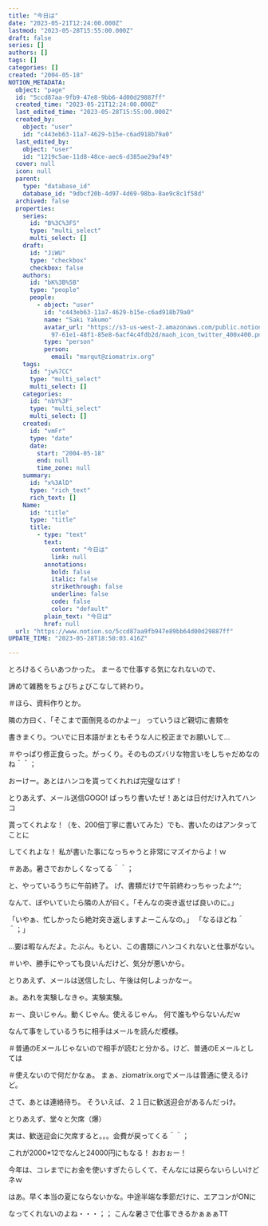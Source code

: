 ```yaml
---
title: "今日は"
date: "2023-05-21T12:24:00.000Z"
lastmod: "2023-05-28T15:55:00.000Z"
draft: false
series: []
authors: []
tags: []
categories: []
created: "2004-05-18"
NOTION_METADATA:
  object: "page"
  id: "5ccd87aa-9fb9-47e8-9bb6-4d00d29887ff"
  created_time: "2023-05-21T12:24:00.000Z"
  last_edited_time: "2023-05-28T15:55:00.000Z"
  created_by:
    object: "user"
    id: "c443eb63-11a7-4629-b15e-c6ad918b79a0"
  last_edited_by:
    object: "user"
    id: "1219c5ae-11d8-48ce-aec6-d385ae29af49"
  cover: null
  icon: null
  parent:
    type: "database_id"
    database_id: "9dbcf20b-4d97-4d69-98ba-8ae9c8c1f58d"
  archived: false
  properties:
    series:
      id: "B%3C%3FS"
      type: "multi_select"
      multi_select: []
    draft:
      id: "JiWU"
      type: "checkbox"
      checkbox: false
    authors:
      id: "bK%3B%5B"
      type: "people"
      people:
        - object: "user"
          id: "c443eb63-11a7-4629-b15e-c6ad918b79a0"
          name: "Saki Yakumo"
          avatar_url: "https://s3-us-west-2.amazonaws.com/public.notion-static.com/3ad1c4\
            97-61e1-48f1-85e8-6acf4c4fdb2d/maoh_icon_twitter_400x400.png"
          type: "person"
          person:
            email: "marqut@ziomatrix.org"
    tags:
      id: "jw%7CC"
      type: "multi_select"
      multi_select: []
    categories:
      id: "nbY%3F"
      type: "multi_select"
      multi_select: []
    created:
      id: "vmFr"
      type: "date"
      date:
        start: "2004-05-18"
        end: null
        time_zone: null
    summary:
      id: "x%3AlD"
      type: "rich_text"
      rich_text: []
    Name:
      id: "title"
      type: "title"
      title:
        - type: "text"
          text:
            content: "今日は"
            link: null
          annotations:
            bold: false
            italic: false
            strikethrough: false
            underline: false
            code: false
            color: "default"
          plain_text: "今日は"
          href: null
  url: "https://www.notion.so/5ccd87aa9fb947e89bb64d00d29887ff"
UPDATE_TIME: "2023-05-28T18:50:03.416Z"

---
```

<link rel="stylesheet" href="https://cdn.jsdelivr.net/npm/katex@0.16.2/dist/katex.min.css" integrity="sha384-bYdxxUwYipFNohQlHt0bjN/LCpueqWz13HufFEV1SUatKs1cm4L6fFgCi1jT643X" crossorigin="anonymous">


とろけるくらいあつかった。 まーるで仕事する気になれないので、


諦めて雑務をちょびちょびこなして終わり。


＃ほら、資料作りとか。


隣の方曰く、「そこまで面倒見るのかよー」 っていうほど親切に書類を


書きまくり。ついでに日本語がまともそうな人に校正までお願いして…


＃やっぱり修正食らった。がっくり。そのものズバリな物言いをしちゃだめなのね＾＾；


おーけー。あとはハンコを貰ってくれれば完璧なはず！


とりあえず、メール送信GOGO! ばっちり書いたぜ！あとは日付だけ入れてハンコ


貰ってくれよな！（を、200倍丁寧に書いてみた）でも、書いたのはアンタってことに


してくれよな！ 私が書いた事になっちゃうと非常にマズイからよ！ｗ


＃ああ。暑さでおかしくなってる＾＾；


と、やっているうちに午前終了。 げ、書類だけで午前終わっちゃったよ^^;


なんて、ぼやいていたら隣の人が曰く。「そんなの突き返せば良いのに。」


「いやぁ、忙しかったら絶対突き返しますよーこんなの。」 「なるほどね＾＾；」


…要は暇なんだよ。たぶん。もとい、この書類にハンコくれないと仕事がない。


＃いや、勝手にやっても良いんだけど、気分が悪いから。


とりあえず、メールは送信したし、午後は何しよっかなー。


ぁ。あれを実験しなきゃ。実験実験。


ぉー、良いじゃん。動くじゃん。使えるじゃん。 何で誰もやらないんだｗ


なんて事をしているうちに相手はメールを読んだ模様。


＃普通のEメールじゃないので相手が読むと分かる。けど、普通のEメールとしては


＃使えないので何だかなぁ。 まぁ、ziomatrix.orgでメールは普通に使えるけど。


さて、あとは連絡待ち。 そういえば、２１日に歓送迎会があるんだっけ。


とりあえず、堂々と欠席（爆）


実は、歓送迎会に欠席すると。。。会費が戻ってくる＾＾；


これが2000*12でなんと24000円にもなる！ おおぉー！


今年は、コレまでにお金を使いすぎたらしくて、そんなには戻らないらしいけどネｗ


はあ。早く本当の夏にならないかな。中途半端な季節だけに、エアコンがONに


なってくれないのよね・・・；； こんな暑さで仕事できるかぁぁぁTT

